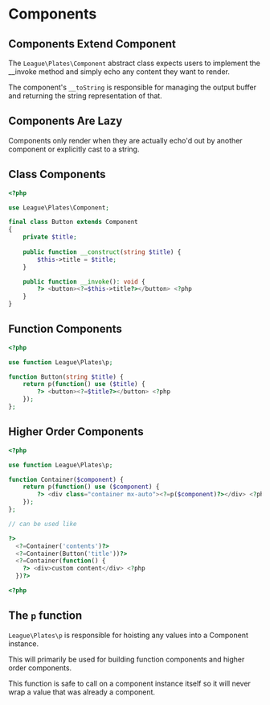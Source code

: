 # Components 

## Components Extend Component 

The `League\Plates\Component` abstract class expects users to implement the __invoke method and simply echo any content they want to render.

The component's `__toString` is responsible for managing the output buffer and returning the string representation of that.

## Components Are Lazy

Components only render when they are actually echo'd out by another component or explicitly cast to a string.

## Class Components

```php
<?php

use League\Plates\Component;

final class Button extends Component
{
    private $title;
    
    public function __construct(string $title) {
        $this->title = $title;    
    }

    public function __invoke(): void {
        ?> <button><?=$this->title?></button> <?php
    }
}
```

## Function Components

```php
<?php

use function League\Plates\p;

function Button(string $title) {
    return p(function() use ($title) {
        ?> <button><?=$title?></button> <?php
    });
};
```

## Higher Order Components

```php
<?php

use function League\Plates\p;

function Container($component) {
    return p(function() use ($component) {
        ?> <div class="container mx-auto"><?=p($component)?></div> <?php
    });
};

// can be used like

?> 
  <?=Container('contents')?>
  <?=Container(Button('title'))?>
  <?=Container(function() {
    ?> <div>custom content</div> <?php
  })?>

<?php

```

## The `p` function

`League\Plates\p` is responsible for hoisting any values into a Component instance.

This will primarily be used for building function components and higher order components.

This function is safe to call on a component instance itself so it will never wrap a value that was already a component.

